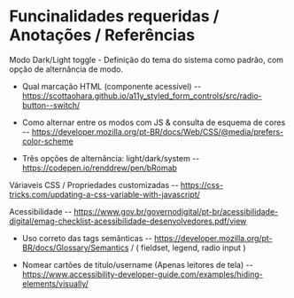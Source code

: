 # Funcinalidades requeridas / Anotações / Referências

Modo Dark/Light toggle - Definição do tema do sistema como padrão, com opção de alternância de modo. 


- Qual marcação HTML (componente acessível) -- https://scottaohara.github.io/a11y_styled_form_controls/src/radio-button--switch/


- Como alternar entre os modos com JS & consulta de esquema de cores -- https://developer.mozilla.org/pt-BR/docs/Web/CSS/@media/prefers-color-scheme


- Três opções de alternância: light/dark/system -- https://codepen.io/renddrew/pen/bRomab


Váriaveis CSS / Propriedades customizadas -- https://css-tricks.com/updating-a-css-variable-with-javascript/


Acessibilidade -- https://www.gov.br/governodigital/pt-br/acessibilidade-digital/emag-checklist-acessibilidade-desenvolvedores.pdf/view


- Uso correto das tags semânticas -- https://developer.mozilla.org/pt-BR/docs/Glossary/Semantics / ( fieldset, legend, radio input )  

- Nomear cartões de título/username (Apenas leitores de tela) -- https://www.accessibility-developer-guide.com/examples/hiding-elements/visually/